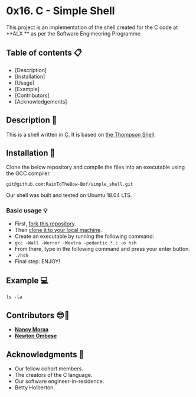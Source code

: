 # 0x16. C - Simple Shell


This project is an implementation of the shell created for the C code at **ALX ** as per the Software Engimeering Programme

## Table of contents :clipboard:

 - [Description]
 - [Installation]
 - [Usage]
 - [Example]
 - [Contributors]
 - [Acknowledgements]
## Description :e-mail:
This is a shell written in [C](https://en.wikipedia.org/wiki/C_(programming_language)).
It is based on [the Thompson Shell](https://en.wikipedia.org/wiki/Thompson_shell).

## Installation :wrench:
Clone the below repository and compile the files into an executable using the GCC compiler.
```
git@github.com:RainToTheBow-Bof/simple_shell.git
```

Our shell was built and tested on  Ubuntu 18.04 LTS.

### Basic usage :bulb:
- First, [fork this repository](https://docs.github.com/en/github/getting-started-with-github/fork-a-repo).
- Then [clone it to your local machine](https://docs.github.com/en/github/creating-cloning-and-archiving-repositories/cloning-a-repository).
- Create an executable by running the following command:
- `gcc -Wall -Werror -Wextra -pedantic *.c -o hsh`
- From there, type in the following command and press your enter button.
- `./hsh`
- Final step: ENJOY!

## Example :computer:
```
ls -la
```

## Contributors :sunglasses::muscle:
* [**Nancy Moraa**](https://github.com/moraacee)
* [**Newton Ombese**](https:/github.com/RainToTheBow-Bof)

## Acknowledgments :pray:
- Our fellow cohort members.
- The creators of the C language.
- Our software engineer-in-residence.
- Betty Holberton.
